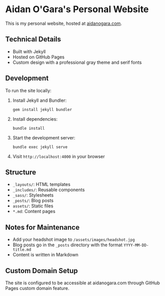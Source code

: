 # Aidan O'Gara's Personal Website

This is my personal website, hosted at [aidanogara.com](https://aidanogara.com).

## Technical Details

- Built with Jekyll
- Hosted on GitHub Pages
- Custom design with a professional gray theme and serif fonts

## Development

To run the site locally:

1. Install Jekyll and Bundler:
   ```
   gem install jekyll bundler
   ```

2. Install dependencies:
   ```
   bundle install
   ```

3. Start the development server:
   ```
   bundle exec jekyll serve
   ```

4. Visit `http://localhost:4000` in your browser

## Structure

- `_layouts/`: HTML templates
- `_includes/`: Reusable components
- `_sass/`: Stylesheets
- `_posts/`: Blog posts
- `assets/`: Static files
- `*.md`: Content pages

## Notes for Maintenance

- Add your headshot image to `/assets/images/headshot.jpg`
- Blog posts go in the `_posts` directory with the format `YYYY-MM-DD-title.md`
- Content is written in Markdown

## Custom Domain Setup

The site is configured to be accessible at aidanogara.com through GitHub Pages custom domain feature.